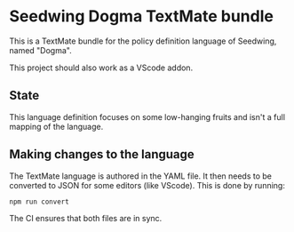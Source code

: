 # Seedwing Dogma TextMate bundle

This is a TextMate bundle for the policy definition language of Seedwing, named "Dogma".

This project should also work as a VScode addon.

## State

This language definition focuses on some low-hanging fruits and isn't a full mapping of the language.

## Making changes to the language

The TextMate language is authored in the YAML file. It then needs to be converted to JSON for some editors
(like VScode). This is done by running:

```shell
npm run convert
```

The CI ensures that both files are in sync.